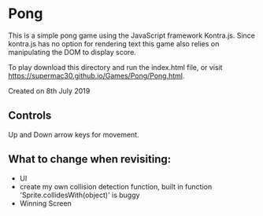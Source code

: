 # Pong
This is a simple pong game using the JavaScript framework Kontra.js. Since kontra.js has no option for rendering text this game also
relies on manipulating the DOM to display score.

To play download this directory and run the index.html file, or visit https://supermac30.github.io/Games/Pong/Pong.html.

Created on 8th July 2019

## Controls
Up and Down arrow keys for movement.

## What to change when revisiting:
- UI
- create my own collision detection function, built in function 'Sprite.collidesWith(object)' is buggy
- Winning Screen
